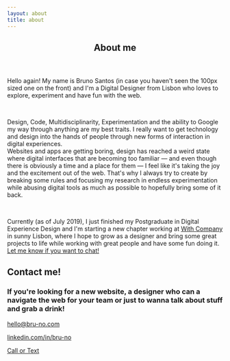 ```yaml
---
layout: about
title: about
---
```



<section title="sobre" id="sobre">
    <header>
        <h2 class="titulo-bloco">About me</h2>
    </header>
    <p>Hello again! My name is Bruno Santos <span class="italic small-text">(in case you haven't seen the 100px sized one on the front)</span> and I'm a Digital Designer from Lisbon who loves to explore, experiment and have fun with the web.</p>
    <br>    
    <p><span class="bold">Design</span>, <span class="bold">Code</span>, <span class="bold">Multidisciplinarity</span>, <span class="bold">Experimentation</span> and <span class="bold italic">the ability to Google my way through anything</span> are my best traits. I really want to get technology and design into the hands of people through new forms of interaction in digital experiences. <br>Websites and apps are getting boring, design has reached a weird state where digital interfaces that are becoming too familiar — <span class="underline">and even though there is obviously a time and a place for them</span> — I feel like it's taking the <span class="bold">joy and the excitement</span> out of the web. That's why I always try to create by breaking some rules and focusing my research in endless experimentation <span class="italic small-text">while abusing digital tools as much as possible</span> to hopefully bring some of it back.</p>
    <br>
    <p>Currently <span class="italic">(as of July 2019)</span>, I just finished my Postgraduate in Digital Experience Design and I'm starting a new chapter working at <a href="https://with-company.com/" class="bold">With Company</a> in sunny Lisbon, where I hope to grow as a designer and bring some great projects to life while working with great people and have some fun doing it. <br><a href="mailto:hello@bru-no.com?subject=I really want to talk to you!&body=Hi Bruno — I'm really cool cause I clicked that link to actually talk to you!">Let me know if you want to chat!</a></p>
</section>

<!-- <section title="Education and Experience" id="education">
    <header>
        <h2 class="titulo-bloco">Education and<br>Experience</h2>
    </header>
    <div class="bloco">
        <p class="hidden">Academic course:</p>
        <ul>
            <li><p><span class="bold">Communication Design BA</span> @    <a href="http://www.belasartes.ulisboa.pt" target="_blank">FBAUL</a></p></li>
            <li><p>Postgraduate in <br><span class="bold">Digital Experience Design</span><br>also @<a href="http://www.belasartes.ulisboa.pt" target="_blank">FBAUL</a><a href="http://dxd.belasartes.ulisboa.pt" target="_blank">(PG-DXD)</a></p></li>
            <li><p>Weekend Workshop <br>in <span class="bold">Web Copywriting</span> @<a href="https://edit.com.pt/" target="_blank">EDIT</a></p></li>
        </ul>
        <p class="underline">Actual work:</p>
        <ul>
            <li><p>as freelancing Website Designer and Developer.</p></li>
            <li><p>as a Digital Experience Designer at <a href="https://with-company.com/" class="bold">With Company</a>.</p></li>
        </ul>
    </div>
</section> -->

<!-- <section title="skills" id="skills">
    <header>
        <h2 class="titulo-bloco">Skills</h2>
        <p>What I like &amp; What I can do.</p>
    </header>
    <div class="bloco">
        <br>
        <p class="underline">Digital Design:</p>
        <ul>
            <li>UX/UI</li>
            <li>Interaction Design</li>
            <li>Product Design</li>
            <li>Service Design</li>
        </ul>
        <p class="underline">Website stuff:</p>
        <ul>
            <li>HTML + CSS/SCSS</li>
            <li>JavaScript</li>
            <li>+ libs like jQuery, p5js...</li>
            <li>Git, Jekyll, Grunt</li>
            <li>Get a perf Lighthouse score</li>
            <li>Website Performance Optimization</li>
            <li>SEO, Search Console and Analytics</li>
            <li>Wordpress</li>
            <li class="italic ">and also, Cloudflare is the best thing that has ever happenned to mankind</li>
        </ul>
    </div>
</section> -->

<section title="Contact" id="contact">
    <h2 class="titulo-bloco">Contact me!</h2>
    <h3>If you're looking for a new website, a designer who can a navigate the web for your team or just to wanna talk about stuff and grab a drink!</h3>
    <div class="bloco">
        <p><a href="mailto:hello@bru-no.com?Subject=Hey,%20Let's%20talk!" target="_blank">hello@bru-no.com</a></p>
        <p><a href="https://www.linkedin.com/in/bru-no/" target="_blank" rel="noreferrer">linkedin.com/in/bru-no</a></p>
        <p><a href="https://wa.me/351913673754" target="_blank" rel="noreferrer">Call or Text</a></p>
    </div>
</section>
